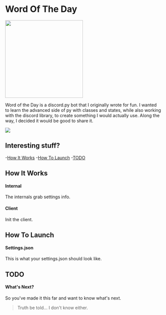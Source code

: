 # Word Of The Day

<img src="https://play-lh.googleusercontent.com/BYoyK1fiFfpH8JTutWAlG_Tqo-Ati-7tLcdYijU-8_L7SQxpuYBo7tzxrzDGXk8JC4hv" width="250" height="250"/>

Word of the Day is a discord.py bot that I originally wrote for fun. 
I wanted to learn the advanced side of py with classes and states, while also working with the discord library, to create something I would actually use.
Along the way, I decided it would be good to share it.

<img src="https://i.ibb.co/CBFBDdm/wotdpic.jpg">

## Interesting stuff?

-[How It Works](#how-it-works)
-[How To Launch](#how-to-launch)
-[TODO](#todo)

## How It Works
#### Internal
The internals grab settings info.
#### Client
Init the client.


## How To Launch
#### Settings.json
This is what your settings.json should look like.


## TODO
#### What's Next?
So you've made it this far and want to know what's next.
> Truth be told... I don't know either.
